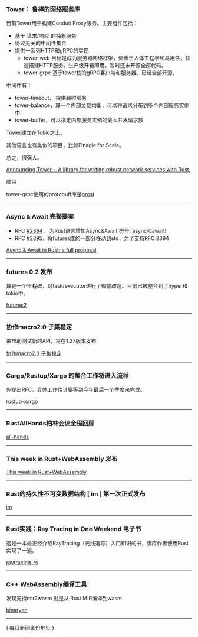 ### Tower： 鲁棒的网络服务库

目前Tower用于构建Conduit Proxy服务。主要组件包括：

- 基于 请求/响应 的抽象服务
- 协议无关的中间件集合
- 提供一系列HTTP和gRPC的实现
	- tower-web  目标是成为服务器网络框架，侧重于人体工程学和易用性，快速搭建HTTP服务。生产级开箱即用。暂时还未开源全部代码。
	- tower-grpc 基于tower栈的gRPC客户端和服务器。已经全部开源。

中间件有：

- tower-timeout， 提供超时服务
- tower-balance，算一个内部负载均衡，可以将请求分布到多个内部服务实例中
- tower-buffer，可以指定内部服务实例的最大并发请求数

Tower建立在Tokio之上。

其他语言也有类似的项目，比如Finagle for Scala。

总之，很强大。

[Announcing Tower — A library for writing robust network services with Rust.](https://medium.com/@carllerche/announcing-tower-a-library-for-writing-robust-network-services-with-rust-67273f052c40)

顺带

tower-grpc使用的protobuff库是[prost](https://github.com/danburkert/prost)

---

### Async & Await 完整提案

- RFC [#2394](https://github.com/rust-lang/rfcs/pull/2394)， 为Rust语言增加Async&Await 符号: async和await!
- RFC [#2395](https://github.com/rust-lang/rfcs/pull/2395)，将futures库的一部分移动到std，为了支持RFC 2394


[Async & Await in Rust: a full proposal](https://boats.gitlab.io/blog/post/2018-04-06-async-await-final/)

---

### futures 0.2 发布

算是一个里程碑，对task/executor进行了彻底改造。目前已被整合到了hyper和tokio中。

[futures2](http://aturon.github.io/2018/04/06/futures2/)

---


### 协作macro2.0 子集稳定

来帮助测试新的API，将在1.27版本发布

[协作macro2.0 子集稳定](https://internals.rust-lang.org/t/help-stabilize-a-subset-of-macros-2-0/7252)

---

### Cargo/Rustup/Xargo 的整合工作将进入流程

先提出RFC，具体工作估计要等到今年最后一个季度来完成。

[rustup-xargo](http://aturon.github.io/2018/04/06/rustup-xargo/)

---

### RustAllHands柏林会议全程回顾

[all-hands](https://blog.rust-lang.org/2018/04/06/all-hands.html)

---

### This week in Rust+WebAssembly 发布

[This week in Rust+WebAssembly](https://rustwasm.github.io/2018/04/05/welcome-to-this-week-in-rust.html)

---



### Rust的持久性不可变数据结构 [ im ] 第一次正式发布

[im](https://docs.rs/im/10.0.0/im/)

---

### Rust实践：Ray Tracing in One Weekend 电子书

这是一本最正经介绍RayTracing（光线追踪）入门知识的书，该库作者使用Rust实现了一遍。

[raytracing-rs](https://github.com/AlexEne/raytracing-rs)

---


### C++ WebAssembly编译工具

发现支持mir2wasm 就是从 Rust MIR编译到wasm

[binaryen](https://github.com/WebAssembly/binaryen)

---

( 每日新闻[备份地址](https://github.com/RustStudy/rust_daily_news) )
